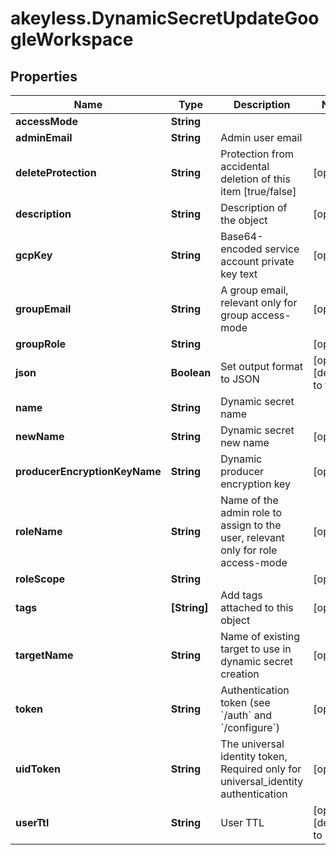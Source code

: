 # akeyless.DynamicSecretUpdateGoogleWorkspace

## Properties

Name | Type | Description | Notes
------------ | ------------- | ------------- | -------------
**accessMode** | **String** |  | 
**adminEmail** | **String** | Admin user email | 
**deleteProtection** | **String** | Protection from accidental deletion of this item [true/false] | [optional] 
**description** | **String** | Description of the object | [optional] 
**gcpKey** | **String** | Base64-encoded service account private key text | [optional] 
**groupEmail** | **String** | A group email, relevant only for group access-mode | [optional] 
**groupRole** | **String** |  | [optional] 
**json** | **Boolean** | Set output format to JSON | [optional] [default to false]
**name** | **String** | Dynamic secret name | 
**newName** | **String** | Dynamic secret new name | [optional] 
**producerEncryptionKeyName** | **String** | Dynamic producer encryption key | [optional] 
**roleName** | **String** | Name of the admin role to assign to the user, relevant only for role access-mode | [optional] 
**roleScope** | **String** |  | [optional] 
**tags** | **[String]** | Add tags attached to this object | [optional] 
**targetName** | **String** | Name of existing target to use in dynamic secret creation | [optional] 
**token** | **String** | Authentication token (see &#x60;/auth&#x60; and &#x60;/configure&#x60;) | [optional] 
**uidToken** | **String** | The universal identity token, Required only for universal_identity authentication | [optional] 
**userTtl** | **String** | User TTL | [optional] [default to &#39;60m&#39;]


